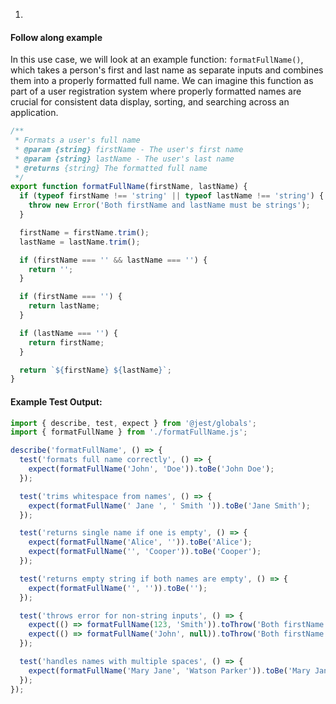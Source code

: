 1. 
#### Follow along example
In this use case, we will look at an example function: `formatFullName()`, which takes a person's first and last name as separate inputs and combines them into a properly formatted full name. We can imagine this function as part of a user registration system where properly formatted names are crucial for consistent data display, sorting, and searching across an application.

```javascript
/**
 * Formats a user's full name
 * @param {string} firstName - The user's first name
 * @param {string} lastName - The user's last name
 * @returns {string} The formatted full name
 */
export function formatFullName(firstName, lastName) {
  if (typeof firstName !== 'string' || typeof lastName !== 'string') {
    throw new Error('Both firstName and lastName must be strings');
  }

  firstName = firstName.trim();
  lastName = lastName.trim();

  if (firstName === '' && lastName === '') {
    return '';
  }

  if (firstName === '') {
    return lastName;
  }

  if (lastName === '') {
    return firstName;
  }

  return `${firstName} ${lastName}`;
}
```


#### Example Test Output:
```javascript
import { describe, test, expect } from '@jest/globals';
import { formatFullName } from './formatFullName.js';

describe('formatFullName', () => {
  test('formats full name correctly', () => {
    expect(formatFullName('John', 'Doe')).toBe('John Doe');
  });

  test('trims whitespace from names', () => {
    expect(formatFullName(' Jane ', ' Smith ')).toBe('Jane Smith');
  });

  test('returns single name if one is empty', () => {
    expect(formatFullName('Alice', '')).toBe('Alice');
    expect(formatFullName('', 'Cooper')).toBe('Cooper');
  });

  test('returns empty string if both names are empty', () => {
    expect(formatFullName('', '')).toBe('');
  });

  test('throws error for non-string inputs', () => {
    expect(() => formatFullName(123, 'Smith')).toThrow('Both firstName and lastName must be strings');
    expect(() => formatFullName('John', null)).toThrow('Both firstName and lastName must be strings');
  });

  test('handles names with multiple spaces', () => {
    expect(formatFullName('Mary Jane', 'Watson Parker')).toBe('Mary Jane Watson Parker');
  });
});
```